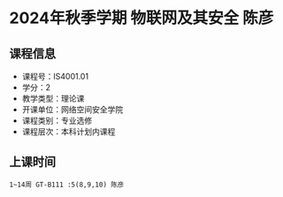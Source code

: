 # 2024年秋季学期 物联网及其安全 陈彦






## 课程信息

- 课程号：IS4001.01
- 学分：2
- 教学类型：理论课
- 开课单位：网络空间安全学院
- 课程类别：专业选修
- 课程层次：本科计划内课程

## 上课时间

```
1~14周 GT-B111 :5(8,9,10) 陈彦
```

